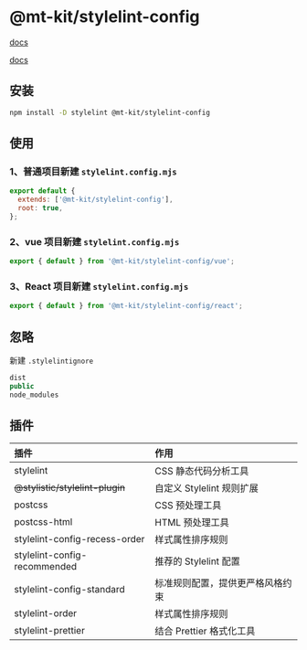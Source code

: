 # @mt-kit/stylelint-config

[docs](https://www.stylelint.cn/)

[docs](https://stylelint.nodejs.cn/)

## 安装

```bash
npm install -D stylelint @mt-kit/stylelint-config
```

## 使用

### 1、普通项目新建 `stylelint.config.mjs`

```js
export default {
  extends: ['@mt-kit/stylelint-config'],
  root: true,
};
```

### 2、vue 项目新建 `stylelint.config.mjs`

```js
export { default } from '@mt-kit/stylelint-config/vue';
```

### 3、React 项目新建 `stylelint.config.mjs`

```js
export { default } from '@mt-kit/stylelint-config/react';
```

## 忽略

新建 `.stylelintignore`

```js
dist
public
node_modules
```

## 插件

| 插件 | 作用 |
| :--- | :--- |
| stylelint | CSS 静态代码分析工具 |
| <del>@stylistic/stylelint-plugin</del> | 自定义 Stylelint 规则扩展 |
| postcss | CSS 预处理工具 |
| postcss-html | HTML 预处理工具 |
| stylelint-config-recess-order | 样式属性排序规则 |
| stylelint-config-recommended | 推荐的 Stylelint 配置 |
| stylelint-config-standard | 标准规则配置，提供更严格风格约束 |
| stylelint-order | 样式属性排序规则 |
| stylelint-prettier | 结合 Prettier 格式化工具 |

